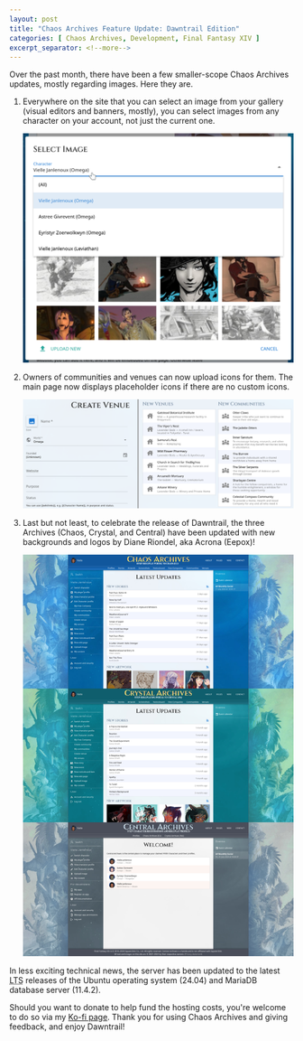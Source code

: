```yaml
---
layout: post
title: "Chaos Archives Feature Update: Dawntrail Edition"
categories: [ Chaos Archives, Development, Final Fantasy XIV ]
excerpt_separator: <!--more-->
---
```


Over the past month, there have been a few smaller-scope Chaos Archives updates, mostly regarding images. Here they are.

<!--more-->

1. Everywhere on the site that you can select an image from your gallery (visual editors and banners, mostly), you can select images from any character on your account, not just the current one.
    
    <img src="/assets/screenshots/ca_gallery_update.png"/>
    
2. Owners of communities and venues can now upload icons for them. The main page now displays placeholder icons if there are no custom icons.
    
    <img src="/assets/screenshots/ca_icons.png"/>
    
3. Last but not least, to celebrate the release of Dawntrail, the three Archives (Chaos, Crystal, and Central) have been updated with new backgrounds and logos by Diane Riondel, aka Acrona (Eepox)!

    <img src="/assets/screenshots/ca_dt_refresh.jpg"/>
    
In less exciting technical news, the server has been updated to the latest <acronym title="Long-term support">LTS</acronym> releases of the Ubuntu operating system (24.04) and MariaDB database server (11.4.2).

Should you want to donate to help fund the hosting costs, you're welcome to do so via my [Ko-fi page](https://ko-fi.com/vielle_janlenoux). Thank you for using Chaos Archives and giving feedback, and enjoy Dawntrail!
